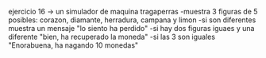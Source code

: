 ejercicio 16 -> un simulador de maquina tragaperras
-muestra 3 figuras de 5 posibles: corazon, diamante, herradura, campana y limon
-si son diferentes muestra un mensaje "lo siento ha perdido"
-si hay dos figuras iguaes y una diferente "bien, ha recuperado la moneda"
-si las 3 son iguales "Enorabuena, ha nagando 10 monedas"